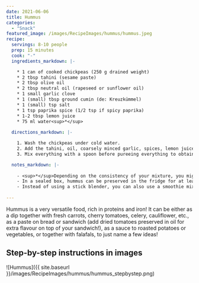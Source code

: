 ```yaml
---
date: 2021-06-06
title: Hummus
categories:
  - "Snack"
featured_image: /images/RecipeImages/hummus/hummus.jpeg
recipe:
  servings: 8-10 people
  prep: 15 minutes
  cook: "-"
  ingredients_markdown: |-

    * 1 can of cooked chickpeas (250 g drained weight)
    * 2 tbsp tahini (sesame paste)
    * 2 tbsp olive oil
    * 2 tbsp neutral oil (rapeseed or sunflower oil)
    * 1 small garlic clove
    * 1 (small) tbsp ground cumin (de: Kreuzkümmel)
    * 1 (small) tsp salt
    * 1 tsp paprika spice (1/2 tsp if spicy paprika)
    * 1-2 tbsp lemon juice
    * 75 ml water<sup>*</sup>
  
  directions_markdown: |-

    1. Wash the chickpeas under cold water.
    2. Add the tahini, oil, coarsely minced garlic, spices, lemon juice and water. 
    3. Mix everything with a spoon before pureeing everything to obtain a smooth and creamy mixture.

  notes_markdown: |-
  
    - <sup>*</sup>Depending on the consistency of your mixture, you might want to add more or less water to obtain a creamy texture that is not too liquid. To be on the safe side, rather add less water in the beginning, and continue adding while blending the mixture.
    - In a sealed box, hummus can be preserved in the fridge for at least 5 days.
    - Instead of using a stick blender, you can also use a smoothie mixer to puree the chickpeas.
    
---
```


Hummus is a very versatile food, rich in proteins and iron! It can be either as a dip together with fresh carrots, cherry tomatoes, celery, cauliflower, etc., as a paste on bread or sandwich (add dried tomatoes preserved in oil for extra flavour on top of your sandwich!), as a sauce to roasted potatoes or vegetables, or together with falafals, to just name a few ideas!

<h2>Step-by-step instructions in images</h2>

![Hummus]({{ site.baseurl }}/images/RecipeImages/hummus/hummus_stepbystep.png)